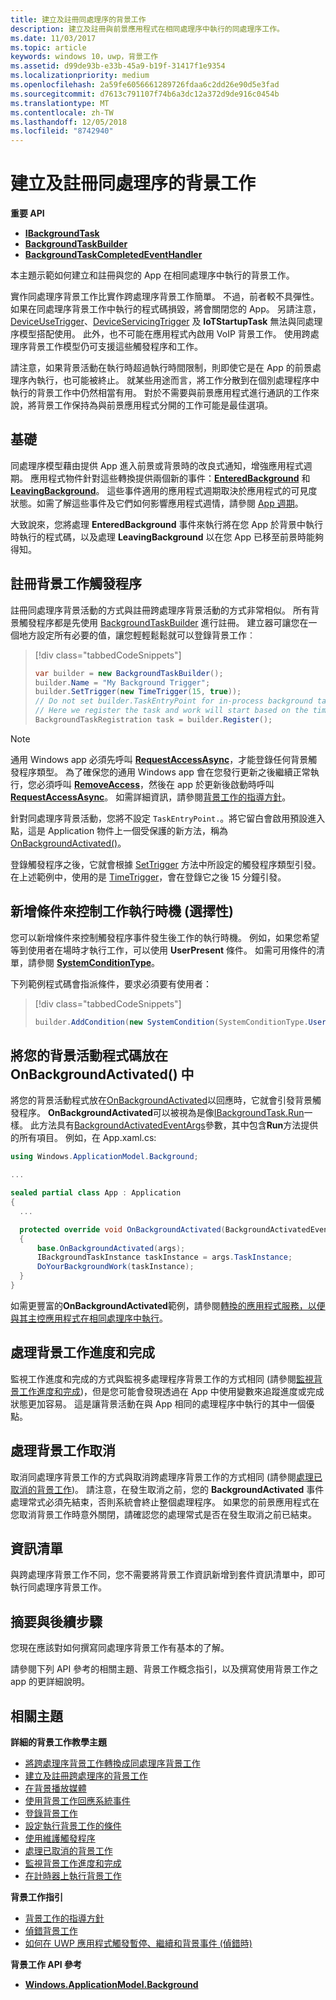 ```yaml
---
title: 建立及註冊同處理序的背景工作
description: 建立及註冊與前景應用程式在相同處理序中執行的同處理序工作。
ms.date: 11/03/2017
ms.topic: article
keywords: windows 10，uwp，背景工作
ms.assetid: d99de93b-e33b-45a9-b19f-31417f1e9354
ms.localizationpriority: medium
ms.openlocfilehash: 2a59fe6056661289726fdaa6c2dd26e90d5e3fad
ms.sourcegitcommit: d7613c791107f74b6a3dc12a372d9de916c0454b
ms.translationtype: MT
ms.contentlocale: zh-TW
ms.lasthandoff: 12/05/2018
ms.locfileid: "8742940"
---
```

# <a name="create-and-register-an-in-process-background-task"></a>建立及註冊同處理序的背景工作

**重要 API**

-   [**IBackgroundTask**](https://msdn.microsoft.com/library/windows/apps/br224794)
-   [**BackgroundTaskBuilder**](https://msdn.microsoft.com/library/windows/apps/br224768)
-   [**BackgroundTaskCompletedEventHandler**](https://msdn.microsoft.com/library/windows/apps/br224781)

本主題示範如何建立和註冊與您的 App 在相同處理序中執行的背景工作。

實作同處理序背景工作比實作跨處理序背景工作簡單。 不過，前者較不具彈性。 如果在同處理序背景工作中執行的程式碼損毀，將會關閉您的 App。 另請注意，[DeviceUseTrigger](https://msdn.microsoft.com/library/windows/apps/windows.applicationmodel.background.deviceusetrigger.aspx)、[DeviceServicingTrigger](https://msdn.microsoft.com/library/windows/apps/windows.applicationmodel.background.deviceservicingtrigger.aspx) 及 **IoTStartupTask** 無法與同處理序模型搭配使用。 此外，也不可能在應用程式內啟用 VoIP 背景工作。 使用跨處理序背景工作模型仍可支援這些觸發程序和工作。

請注意，如果背景活動在執行時超過執行時間限制，則即使它是在 App 的前景處理序內執行，也可能被終止。 就某些用途而言，將工作分散到在個別處理程序中執行的背景工作中仍然相當有用。 對於不需要與前景應用程式進行通訊的工作來說，將背景工作保持為與前景應用程式分開的工作可能是最佳選項。

## <a name="fundamentals"></a>基礎

同處理序模型藉由提供 App 進入前景或背景時的改良式通知，增強應用程式週期。 應用程式物件針對這些轉換提供兩個新的事件：[**EnteredBackground**](https://msdn.microsoft.com/library/windows/apps/Windows.ApplicationModel.Core.CoreApplication.EnteredBackground) 和 [**LeavingBackground**](https://msdn.microsoft.com/library/windows/apps/Windows.ApplicationModel.Core.CoreApplication.LeavingBackground)。 這些事件適用的應用程式週期取決於應用程式的可見度狀態。如需了解這些事件及它們如何影響應用程式週情，請參閱 [App 週期](app-lifecycle.md)。

大致說來，您將處理 **EnteredBackground** 事件來執行將在您 App 於背景中執行時執行的程式碼，以及處理 **LeavingBackground** 以在您 App 已移至前景時能夠得知。

## <a name="register-your-background-task-trigger"></a>註冊背景工作觸發程序

註冊同處理序背景活動的方式與註冊跨處理序背景活動的方式非常相似。 所有背景觸發程序都是先使用 [BackgroundTaskBuilder](https://msdn.microsoft.com/library/windows/apps/windows.applicationmodel.background.backgroundtaskbuilder.aspx?f=255&MSPPError=-2147217396) 進行註冊。 建立器可讓您在一個地方設定所有必要的值，讓您輕輕鬆鬆就可以登錄背景工作︰

> [!div class="tabbedCodeSnippets"]
> ```cs
> var builder = new BackgroundTaskBuilder();
> builder.Name = "My Background Trigger";
> builder.SetTrigger(new TimeTrigger(15, true));
> // Do not set builder.TaskEntryPoint for in-process background tasks
> // Here we register the task and work will start based on the time trigger.
> BackgroundTaskRegistration task = builder.Register();
> ```

> [!NOTE]
> 通用 Windows app 必須先呼叫 [**RequestAccessAsync**](https://msdn.microsoft.com/library/windows/apps/hh700485)，才能登錄任何背景觸發程序類型。
> 為了確保您的通用 Windows app 會在您發行更新之後繼續正常執行，您必須呼叫 [**RemoveAccess**](https://msdn.microsoft.com/library/windows/apps/hh700471)，然後在 app 於更新後啟動時呼叫 [**RequestAccessAsync**](https://msdn.microsoft.com/library/windows/apps/hh700485)。 如需詳細資訊，請參閱[背景工作的指導方針](guidelines-for-background-tasks.md)。

針對同處理序背景活動，您將不設定 `TaskEntryPoint.`。將它留白會啟用預設進入點，這是 Application 物件上一個受保護的新方法，稱為 [OnBackgroundActivated()](https://msdn.microsoft.com/library/windows/apps/windows.ui.xaml.application.onbackgroundactivated.aspx)。

登錄觸發程序之後，它就會根據 [SetTrigger](https://msdn.microsoft.com/library/windows/apps/windows.applicationmodel.background.backgroundtaskbuilder.settrigger.aspx) 方法中所設定的觸發程序類型引發。 在上述範例中，使用的是 [TimeTrigger](https://msdn.microsoft.com/library/windows/apps/windows.applicationmodel.background.timetrigger.aspx)，會在登錄它之後 15 分鐘引發。

## <a name="add-a-condition-to-control-when-your-task-will-run-optional"></a>新增條件來控制工作執行時機 (選擇性)

您可以新增條件來控制觸發程序事件發生後工作的執行時機。 例如，如果您希望等到使用者在場時才執行工作，可以使用 **UserPresent** 條件。 如需可用條件的清單，請參閱 [**SystemConditionType**](https://msdn.microsoft.com/library/windows/apps/br224835)。

下列範例程式碼會指派條件，要求必須要有使用者：

> [!div class="tabbedCodeSnippets"]
> ```cs
> builder.AddCondition(new SystemCondition(SystemConditionType.UserPresent));
> ```

## <a name="place-your-background-activity-code-in-onbackgroundactivated"></a>將您的背景活動程式碼放在 OnBackgroundActivated() 中

將您的背景活動程式放在[OnBackgroundActivated](https://msdn.microsoft.com/library/windows/apps/windows.ui.xaml.application.onbackgroundactivated.aspx)以回應時，它就會引發背景觸發程序。 **OnBackgroundActivated**可以被視為是像[IBackgroundTask.Run](https://msdn.microsoft.com/library/windows/apps/windows.applicationmodel.background.ibackgroundtask.run.aspx?f=255&MSPPError=-2147217396)一樣。 此方法具有[BackgroundActivatedEventArgs](https://msdn.microsoft.com/library/windows/apps/windows.applicationmodel.activation.backgroundactivatedeventargs.aspx)參數，其中包含**Run**方法提供的所有項目。 例如，在 App.xaml.cs:

``` cs
using Windows.ApplicationModel.Background;

...

sealed partial class App : Application
{
  ...

  protected override void OnBackgroundActivated(BackgroundActivatedEventArgs args)
  {
      base.OnBackgroundActivated(args);
      IBackgroundTaskInstance taskInstance = args.TaskInstance;
      DoYourBackgroundWork(taskInstance);  
  }
}
```

如需更豐富的**OnBackgroundActivated**範例，請參閱[轉換的應用程式服務，以便與其主控應用程式在相同處理序中執行](convert-app-service-in-process.md)。

## <a name="handle-background-task-progress-and-completion"></a>處理背景工作進度和完成

監視工作進度和完成的方式與監視多處理程序背景工作的方式相同 (請參閱[監視背景工作進度和完成](monitor-background-task-progress-and-completion.md))，但是您可能會發現透過在 App 中使用變數來追蹤進度或完成狀態更加容易。 這是讓背景活動在與 App 相同的處理程序中執行的其中一個優點。

## <a name="handle-background-task-cancellation"></a>處理背景工作取消

取消同處理序背景工作的方式與取消跨處理序背景工作的方式相同 (請參閱[處理已取消的背景工作](handle-a-cancelled-background-task.md))。 請注意，在發生取消之前，您的 **BackgroundActivated** 事件處理常式必須先結束，否則系統會終止整個處理程序。 如果您的前景應用程式在您取消背景工作時意外關閉，請確認您的處理常式是否在發生取消之前已結束。

## <a name="the-manifest"></a>資訊清單

與跨處理序背景工作不同，您不需要將背景工作資訊新增到套件資訊清單中，即可執行同處理序背景工作。

## <a name="summary-and-next-steps"></a>摘要與後續步驟

您現在應該對如何撰寫同處理序背景工作有基本的了解。

請參閱下列 API 參考的相關主題、背景工作概念指引，以及撰寫使用背景工作之 app 的更詳細說明。

## <a name="related-topics"></a>相關主題

**詳細的背景工作教學主題**

* [將跨處理序背景工作轉換成同處理序背景工作](convert-out-of-process-background-task.md)
* [建立及註冊跨處理序的背景工作](create-and-register-a-background-task.md)
* [在背景播放媒體](https://msdn.microsoft.com/windows/uwp/audio-video-camera/background-audio)
* [使用背景工作回應系統事件](respond-to-system-events-with-background-tasks.md)
* [登錄背景工作](register-a-background-task.md)
* [設定執行背景工作的條件](set-conditions-for-running-a-background-task.md)
* [使用維護觸發程序](use-a-maintenance-trigger.md)
* [處理已取消的背景工作](handle-a-cancelled-background-task.md)
* [監視背景工作進度和完成](monitor-background-task-progress-and-completion.md)
* [在計時器上執行背景工作](run-a-background-task-on-a-timer-.md)

**背景工作指引**

* [背景工作的指導方針](guidelines-for-background-tasks.md)
* [偵錯背景工作](debug-a-background-task.md)
* [如何在 UWP 應用程式觸發暫停、繼續和背景事件 (偵錯時)](http://go.microsoft.com/fwlink/p/?linkid=254345)

**背景工作 API 參考**

* [**Windows.ApplicationModel.Background**](https://msdn.microsoft.com/library/windows/apps/br224847)
